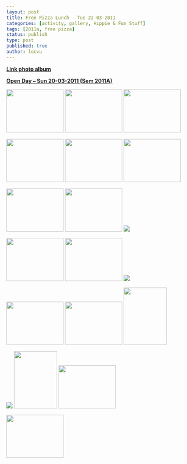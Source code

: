 ```yaml
---
layout: post
title: Free Pizza Lunch - Tue 22-03-2011
categories: [activity, gallery, Hippie & Fun Stuff]
tags: [2011a, free pizza]
status: publish
type: post
published: true
author: locvu
---
```


> 

<p><a href="http://img135.imageshack.us/g/img0882o.jpg/" target="_blank"><strong>Link photo album</strong></a></p>
<p><a href="http://rmitc.org/?p=460" target="_blank"><strong>Open Day – Sun 20-03-2011 (Sem 2011A)</strong></a></p>
<p><a href="http://i1.wp.com/img836.imageshack.us/i/img0861r.jpg/" target="_blank"><img src="http://i1.wp.com/img836.imageshack.us/img836/7938/img0861r.th.jpg?w=940" border="0" width="150" height="113"></a> <a href="http://i0.wp.com/img694.imageshack.us/i/img0863hl.jpg/" target="_blank"><img src="http://i0.wp.com/img694.imageshack.us/img694/7154/img0863hl.th.jpg?w=940" border="0" width="150" height="113"></a> <a href="http://i2.wp.com/img716.imageshack.us/i/img0864i.jpg/" target="_blank"><img src="http://i0.wp.com/img716.imageshack.us/img716/266/img0864i.th.jpg?w=940" border="0" width="150" height="113"></a></p>
<p><a href="http://i0.wp.com/img607.imageshack.us/i/img0865n.jpg/" target="_blank"><img src="http://i2.wp.com/img607.imageshack.us/img607/2921/img0865n.th.jpg?w=940" border="0" width="150" height="113"></a> <a href="http://i2.wp.com/img717.imageshack.us/i/img0866j.jpg/" target="_blank"><img src="http://i2.wp.com/img717.imageshack.us/img717/4855/img0866j.th.jpg?w=940" border="0" width="150" height="113"></a> <a href="http://i0.wp.com/img835.imageshack.us/i/img0868et.jpg/" target="_blank"><img src="http://i0.wp.com/img835.imageshack.us/img835/4640/img0868et.th.jpg?w=940" border="0" width="150" height="113"></a></p>
<p><a href="http://i0.wp.com/img857.imageshack.us/i/img0869s.jpg/" target="_blank"><img src="http://i2.wp.com/img857.imageshack.us/img857/6674/img0869s.th.jpg?w=940" border="0" width="150" height="113"></a> <a href="http://i1.wp.com/img715.imageshack.us/i/img0870jw.jpg/" target="_blank"><img src="http://i1.wp.com/img715.imageshack.us/img715/9419/img0870jw.th.jpg?w=940" border="0" width="150" height="113"></a> <a href="http://i2.wp.com/img695.imageshack.us/i/img0871mk.jpg/" target="_blank"><img src="http://i0.wp.com/img695.imageshack.us/img695/7762/img0871mk.th.jpg?w=940" border="0" data-recalc-dims="1"></a></p>
<p><a href="http://i0.wp.com/img845.imageshack.us/i/img0872k.jpg/" target="_blank"><img src="http://i2.wp.com/img845.imageshack.us/img845/7777/img0872k.th.jpg?w=940" border="0" width="150" height="113"></a> <a href="http://i1.wp.com/img25.imageshack.us/i/img0874zb.jpg/" target="_blank"><img src="http://i0.wp.com/img25.imageshack.us/img25/8087/img0874zb.th.jpg?w=940" border="0" width="150" height="113"></a> <a href="http://i0.wp.com/img199.imageshack.us/i/img0875h.jpg/" target="_blank"><img src="http://i1.wp.com/img199.imageshack.us/img199/6302/img0875h.th.jpg?w=940" border="0" data-recalc-dims="1"></a></p>
<p><a href="http://i2.wp.com/img101.imageshack.us/i/img0876j.jpg/" target="_blank"><img src="http://i0.wp.com/img101.imageshack.us/img101/4007/img0876j.th.jpg?w=940" border="0" width="150" height="113"></a> <a href="http://i1.wp.com/img69.imageshack.us/i/img0877q.jpg/" target="_blank"><img src="http://i0.wp.com/img69.imageshack.us/img69/7618/img0877q.th.jpg?w=940" border="0" width="150" height="113"></a> <a href="http://i0.wp.com/img9.imageshack.us/i/img0878po.jpg/" target="_blank"><img src="http://i0.wp.com/img9.imageshack.us/img9/7116/img0878po.th.jpg?w=940" border="0" width="113" height="150"></a></p>
<p><a href="http://i2.wp.com/img141.imageshack.us/i/img0879t.jpg/" target="_blank"><img src="http://i0.wp.com/img141.imageshack.us/img141/6848/img0879t.th.jpg?w=940" border="0" data-recalc-dims="1"></a> <a href="http://i2.wp.com/img576.imageshack.us/i/img0880m.jpg/" target="_blank"><img src="http://i1.wp.com/img576.imageshack.us/img576/3400/img0880m.th.jpg?w=940" border="0" width="113" height="150"></a> <a href="http://i1.wp.com/img25.imageshack.us/i/img0881nb.jpg/" target="_blank"><img src="http://i0.wp.com/img25.imageshack.us/img25/9819/img0881nb.th.jpg?w=940" border="0" width="150" height="113"></a></p>
<p><a href="http://i2.wp.com/img135.imageshack.us/i/img0882o.jpg/" target="_blank"><img src="http://i1.wp.com/img135.imageshack.us/img135/4843/img0882o.th.jpg?w=940" border="0" width="150" height="113"></a></p>
